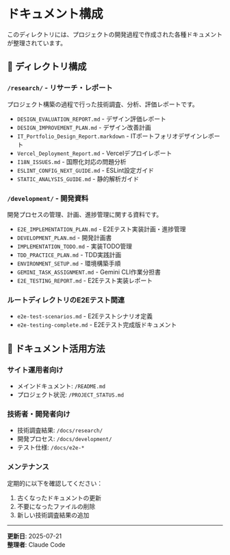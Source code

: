 # ドキュメント構成

このディレクトリには、プロジェクトの開発過程で作成された各種ドキュメントが整理されています。

## 📁 ディレクトリ構成

### `/research/` - リサーチ・レポート
プロジェクト構築の過程で行った技術調査、分析、評価レポートです。

- `DESIGN_EVALUATION_REPORT.md` - デザイン評価レポート
- `DESIGN_IMPROVEMENT_PLAN.md` - デザイン改善計画
- `IT_Portfolio_Design_Report.markdown` - ITポートフォリオデザインレポート
- `Vercel_Deployment_Report.md` - Vercelデプロイレポート
- `I18N_ISSUES.md` - 国際化対応の問題分析
- `ESLINT_CONFIG_NEXT_GUIDE.md` - ESLint設定ガイド
- `STATIC_ANALYSIS_GUIDE.md` - 静的解析ガイド

### `/development/` - 開発資料
開発プロセスの管理、計画、進捗管理に関する資料です。

- `E2E_IMPLEMENTATION_PLAN.md` - E2Eテスト実装計画・進捗管理
- `DEVELOPMENT_PLAN.md` - 開発計画書
- `IMPLEMENTATION_TODO.md` - 実装TODO管理
- `TDD_PRACTICE_PLAN.md` - TDD実践計画
- `ENVIRONMENT_SETUP.md` - 環境構築手順
- `GEMINI_TASK_ASSIGNMENT.md` - Gemini CLI作業分担書
- `E2E_TESTING_REPORT.md` - E2Eテスト実装レポート

### ルートディレクトリのE2Eテスト関連
- `e2e-test-scenarios.md` - E2Eテストシナリオ定義
- `e2e-testing-complete.md` - E2Eテスト完成版ドキュメント

## 🎯 ドキュメント活用方法

### サイト運用者向け
- メインドキュメント: `/README.md`
- プロジェクト状況: `/PROJECT_STATUS.md`

### 技術者・開発者向け
- 技術調査結果: `/docs/research/`
- 開発プロセス: `/docs/development/`
- テスト仕様: `/docs/e2e-*`

### メンテナンス
定期的に以下を確認してください：
1. 古くなったドキュメントの更新
2. 不要になったファイルの削除
3. 新しい技術調査結果の追加

---

**更新日**: 2025-07-21  
**整理者**: Claude Code
